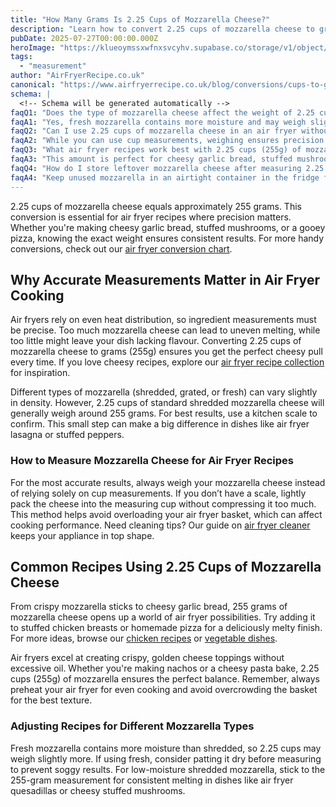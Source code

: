 ```yaml
---
title: "How Many Grams Is 2.25 Cups of Mozzarella Cheese?"
description: "Learn how to convert 2.25 cups of mozzarella cheese to grams for perfect air fryer recipes every time. Get accurate measurements now!"
pubDate: 2025-07-27T00:00:00.000Z
heroImage: "https://klueoymssxwfnxsvcyhv.supabase.co/storage/v1/object/public/Shmucket/how-many-grams-is-2-25-cups-of-mozzarella-cheese.webp"
tags:
  - "measurement"
author: "AirFryerRecipe.co.uk"
canonical: "https://www.airfryerrecipe.co.uk/blog/conversions/cups-to-grams/how-many-grams-is-2-25-cups-of-mozzarella-cheese"
schema: |
  <!-- Schema will be generated automatically -->
faqQ1: "Does the type of mozzarella cheese affect the weight of 2.25 cups?"
faqA1: "Yes, fresh mozzarella contains more moisture and may weigh slightly more than shredded. For shredded mozzarella, 2.25 cups equals about 255 grams. Always weigh for accuracy, especially in air fryer recipes where moisture affects crispiness."
faqQ2: "Can I use 2.25 cups of mozzarella cheese in an air fryer without weighing it?"
faqA2: "While you can use cup measurements, weighing ensures precision. Air fryers cook best with exact portions, so 255 grams of mozzarella guarantees even melting. If you don’t have a scale, lightly pack the cheese without compressing it too much."
faqQ3: "What air fryer recipes work best with 2.25 cups (255g) of mozzarella cheese?"
faqA3: "This amount is perfect for cheesy garlic bread, stuffed mushrooms, or a small pizza. It also works well in air fryer lasagna or stuffed chicken breasts. For more ideas, check out our recipe section on <a href=https://www.airfryerrecipe.co.uk>airfryerrecipe.co.uk</a>."
faqQ4: "How do I store leftover mozzarella cheese after measuring 2.25 cups?"
faqA4: "Keep unused mozzarella in an airtight container in the fridge for up to 5 days. For longer storage, freeze it in portions. Thaw before using in your next air fryer recipe for best results."
---
```

<p>2.25 cups of mozzarella cheese equals approximately 255 grams. This conversion is essential for air fryer recipes where precision matters. Whether you're making cheesy garlic bread, stuffed mushrooms, or a gooey pizza, knowing the exact weight ensures consistent results. For more handy conversions, check out our <a href=https://www.airfryerrecipe.co.uk/air-fryer-conversion-chart>air fryer conversion chart</a>.</p>  

<h2>Why Accurate Measurements Matter in Air Fryer Cooking</h2>  
<p>Air fryers rely on even heat distribution, so ingredient measurements must be precise. Too much mozzarella cheese can lead to uneven melting, while too little might leave your dish lacking flavour. Converting 2.25 cups of mozzarella cheese to grams (255g) ensures you get the perfect cheesy pull every time. If you love cheesy recipes, explore our <a href=https://www.airfryerrecipe.co.uk/recipes>air fryer recipe collection</a> for inspiration.</p>  

<p>Different types of mozzarella (shredded, grated, or fresh) can vary slightly in density. However, 2.25 cups of standard shredded mozzarella cheese will generally weigh around 255 grams. For best results, use a kitchen scale to confirm. This small step can make a big difference in dishes like air fryer lasagna or stuffed peppers.</p>  

<h3>How to Measure Mozzarella Cheese for Air Fryer Recipes</h3>  
<p>For the most accurate results, always weigh your mozzarella cheese instead of relying solely on cup measurements. If you don’t have a scale, lightly pack the cheese into the measuring cup without compressing it too much. This method helps avoid overloading your air fryer basket, which can affect cooking performance. Need cleaning tips? Our guide on <a href=https://www.airfryerrecipe.co.uk/air-fryer-cleaner>air fryer cleaner</a> keeps your appliance in top shape.</p>  

<h2>Common Recipes Using 2.25 Cups of Mozzarella Cheese</h2>  
<p>From crispy mozzarella sticks to cheesy garlic bread, 255 grams of mozzarella cheese opens up a world of air fryer possibilities. Try adding it to stuffed chicken breasts or homemade pizza for a deliciously melty finish. For more ideas, browse our <a href=https://www.airfryerrecipe.co.uk/recipe-category/chicken>chicken recipes</a> or <a href=https://www.airfryerrecipe.co.uk/recipe-category/vegetables>vegetable dishes</a>.</p>  

<p>Air fryers excel at creating crispy, golden cheese toppings without excessive oil. Whether you're making nachos or a cheesy pasta bake, 2.25 cups (255g) of mozzarella ensures the perfect balance. Remember, always preheat your air fryer for even cooking and avoid overcrowding the basket for the best texture.</p>  

<h3>Adjusting Recipes for Different Mozzarella Types</h3>  
<p>Fresh mozzarella contains more moisture than shredded, so 2.25 cups may weigh slightly more. If using fresh, consider patting it dry before measuring to prevent soggy results. For low-moisture shredded mozzarella, stick to the 255-gram measurement for consistent melting in dishes like air fryer quesadillas or cheesy stuffed mushrooms.</p>

